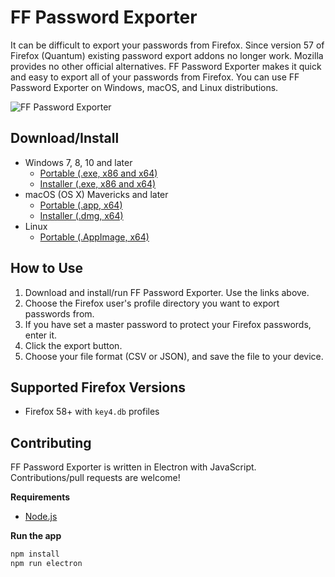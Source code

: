 # FF Password Exporter

It can be difficult to export your passwords from Firefox. Since version 57 of Firefox (Quantum) existing password export addons  no longer work. Mozilla provides no other official alternatives. FF Password Exporter makes it quick and easy to export all of your passwords from Firefox. You can use FF Password Exporter on Windows, macOS, and Linux distributions.

![FF Password Exporter](http://imgur.com/xjPNUOJ.png "FF Password Exporter")

## Download/Install

- Windows 7, 8, 10 and later
  - [Portable (.exe, x86 and x64)](https://github.com/kspearrin/ff-password-exporter/releases/download/v1.2.0/FF-Password-Exporter-Portable-1.2.0.exe)
  - [Installer (.exe, x86 and x64)](https://github.com/kspearrin/ff-password-exporter/releases/download/v1.2.0/FF-Password-Exporter-Installer-1.2.0.exe)
- macOS (OS X) Mavericks and later 
  - [Portable (.app, x64)](https://github.com/kspearrin/ff-password-exporter/releases/download/v1.2.0/ff-password-exporter-1.2.0-mac.zip)
  - [Installer (.dmg, x64)](https://github.com/kspearrin/ff-password-exporter/releases/download/v1.2.0/FF-Password-Exporter-1.2.0.dmg)
- Linux
  - [Portable (.AppImage, x64)](https://github.com/kspearrin/ff-password-exporter/releases/download/v1.2.0/FF-Password-Exporter-1.2.0-x86_64.AppImage)

## How to Use

1. Download and install/run FF Password Exporter. Use the links above.
2. Choose the Firefox user's profile directory you want to export passwords from.
3. If you have set a master password to protect your Firefox passwords, enter it.
4. Click the export button.
5. Choose your file format (CSV or JSON), and save the file to your device.

## Supported Firefox Versions

- Firefox 58+ with `key4.db` profiles

## Contributing

FF Password Exporter is written in Electron with JavaScript. Contributions/pull requests are welcome!

**Requirements**

- [Node.js](https://nodejs.org/)

**Run the app**

```bash
npm install
npm run electron
```
